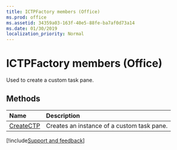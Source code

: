 ```yaml
---
title: ICTPFactory members (Office)
ms.prod: office
ms.assetid: 34359a03-163f-40e5-88fe-ba7af0d73a14
ms.date: 01/30/2019
localization_priority: Normal
---
```



# ICTPFactory members (Office)

Used to create a custom task pane.


## Methods

|Name|Description|
|:-----|:-----|
|[CreateCTP](../../Office.ICTPFactory.CreateCTP.md)|Creates an instance of a custom task pane.|

[!include[Support and feedback](~/includes/feedback-boilerplate.md)]